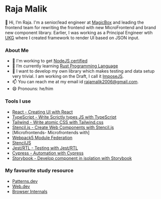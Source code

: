 # Raja Malik 

👋 Hi, I’m Raja. I'm a senior/lead engineer at [MagicBox](www.getmagicbox.com) and leading the frontend team for rewriting the frontend with new MicroFrontend and brand new component library. Earlier, I was working as a Principal Engineer wtih [UKG](www.ukg.com) where I created framework to render UI based on JSON input. 

### About Me

- 👀 I'm working to get [NodeJS certified](https://training.linuxfoundation.org/certification/jsnad/)
- 🌱 I’m currently learning [Rust Programming Language](https://www.rust-lang.org/)
- 💞️ I want to develop my own library which makes testing and data setup very trivial. I am working on the Draft, I call it [ImposeJS](https://docs.google.com/document/d/1iH5IOJvEcFiaDisv9VziH8XiSLbzaVGLou6ruId_24Q/edit). 
- 📫 You can reach me at my email id rajamalik2006@gmail.com.
- 😄 Pronouns: he/him

### Tools I use

- [React - Creating UI with React](https://reactjs.org/)
- [TypeScript - Write Scrictly types JS with TypeScript](https://www.typescriptlang.org/)
- [Tailwind - Write atomic CSS with Tailwind.css](https://tailwindcss.com/)
- [Stencil.js - Create Web Components with Stencil.js](https://stenciljs.com/)
- [Microfrontends- Microfrontends with]
 -  [Webpack5 Module Federation](https://webpack.js.org/concepts/module-federation/)
 -  [StencilJS](https://stenciljs.com/)
- [Jest/RTL - Testing with Jest/RTL](https://jestjs.io/)
- [Cypress - Automation with Cypress](https://www.cypress.io/)
- [Storybook - Develop component in isolation with Storybook](https://storybook.js.org/)


### My favourite study resource
- [Patterns.dev](https://patterns.dev)
- [Web.dev](web.dev)
- [Browser Internals](https://twitter.com/addyosmani/status/1492398000500404227?lang=en)

<!---
raajamalik/raajamalik is a ✨ special ✨ repository because its `README.md` (this file) appears on your GitHub profile.
You can click the Preview link to take a look at your changes.
--->
